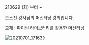 210629 (화) 부터 ~

오소진 강사님의 머신러닝 강의입니다.

교재 : 파이썬 라이브러리를 활용한 머신러닝

![20210701_171639](https://user-images.githubusercontent.com/83809360/124090795-240e6100-da90-11eb-9412-6f9f3b9b8fa3.png)
